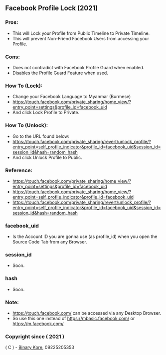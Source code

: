 ## Facebook Profile Lock (2021)

### Pros:
* This will Lock your Profile from Public Timeline to Private Timeline.
* This will prevent Non-Friend Facebook Users from accessing your Profile.

### Cons:
* Does not contradict with Facebook Profile Guard when enabled.
* Disables the Profile Guard Feature when used.

### How To (Lock):
* Change your Facebook Language to Myanmar (Burmese)
* https://touch.facebook.com/private_sharing/home_view/?entry_point=settings&profile_id=facebook_uid
* And click Lock Profile to Private.

### How To (Unlock):
* Go to the URL found below:
* https://touch.facebook.com/private_sharing/revert/unlock_profile/?entry_point=self_profile_indicator&profile_id=facebook_uid&session_id=session_id&hash=random_hash
* And click Unlock Profile to Public.

### Reference:
* https://touch.facebook.com/private_sharing/home_view/?entry_point=settings&profile_id=facebook_uid
* https://touch.facebook.com/private_sharing/home_view/?entry_point=self_profile_indicator&profile_id=facebook_uid
* https://touch.facebook.com/private_sharing/revert/unlock_profile/?entry_point=self_profile_indicator&profile_id=facebook_uid&session_id=session_id&hash=random_hash

### facebook_uid
* Is the Account ID you are gonna use (as profile_id) when you open the Source Code Tab from any Browser.

### session_id
* Soon.

### hash
* Soon.

### Note:
* https://touch.facebook.com/ can be accessed via any Desktop Browser.
* So use this one instead of https://mbasic.facebook.com/ or https://m.facebook.com/

### Copyright since ( 2021 )
( C ) - [Binary Kore](https://github.com/binarykore), 09225205353
